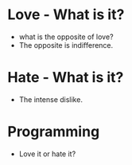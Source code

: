 # Love - What is it?
* what is the opposite of love?
* The opposite is indifference.

# Hate - What is it?
* The intense dislike.

# Programming
* Love it or hate it?
